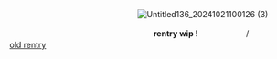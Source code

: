 　　　　　　　　　　　　　　　　![Untitled136_20241021100126 (3)](https://github.com/user-attachments/assets/b295defc-1965-43a7-8016-c9d92d26cd80)



　　　　　　　　　　　　　　　　　　**rentry wip !**　　　　　　/　　　　　　[old rentry](https://rentry.co/4venpaz)
　　　　　　　　　　　　
